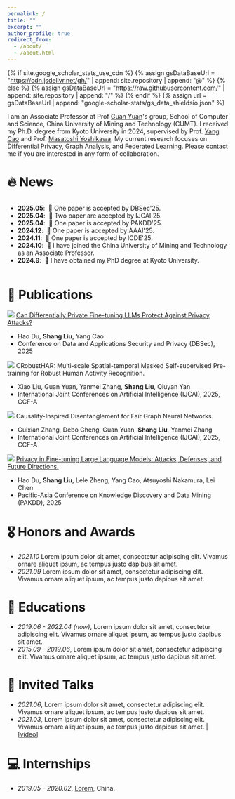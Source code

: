 ```yaml
---
permalink: /
title: ""
excerpt: ""
author_profile: true
redirect_from: 
  - /about/
  - /about.html
---
```


{% if site.google_scholar_stats_use_cdn %}
{% assign gsDataBaseUrl = "https://cdn.jsdelivr.net/gh/" | append: site.repository | append: "@" %}
{% else %}
{% assign gsDataBaseUrl = "https://raw.githubusercontent.com/" | append: site.repository | append: "/" %}
{% endif %}
{% assign url = gsDataBaseUrl | append: "google-scholar-stats/gs_data_shieldsio.json" %}

<span class='anchor' id='about-me'></span>

I am an Associate Professor at Prof [Guan Yuan](https://faculty.cumt.edu.cn/yuanguan/zh_CN/index.htm)'s group, School of Computer and Science, China University of Mining and Technology (CUMT). I received my Ph.D. degree from Kyoto University in 2024, supervised by Prof. [Yang Cao](https://yangcao888.github.io/) and Prof. [Masatoshi Yoshikawa](https://scholar.google.co.jp/citations?user=yMFHG7wAAAAJ&hl=ja). My current research focuses on Differential Privacy, Graph Analysis, and Federated Learning. Please contact me if you are interested in any form of collaboration.


# 🔥 News
<style>
  .scrollable {
    max-height: 200px; 
    overflow-y: scroll; 
  }
</style>

<div class="scrollable">
 <ul>
   <li><strong>2025.05</strong>: &nbsp;🎉 One paper is accepted by DBSec'25. </li>
   <li><strong>2025.04</strong>: &nbsp;🎉 Two paper are accepted by IJCAI'25. </li>
   <li><strong>2025.04</strong>: &nbsp;🎉 One paper is accepted by PAKDD'25. </li>
   <li><strong>2024.12</strong>: &nbsp;🎉 One paper is accepted by AAAI'25. </li>
   <li><strong>2024.11</strong>: &nbsp;🎉 One paper is accepted by ICDE'25. </li>
   <li><strong>2024.10</strong>: &nbsp;🎉 I have joined the China University of Mining and Technology as an Associate Professor. </li>
   <li><strong>2024.9</strong>: &nbsp;🎉 I have obtained my PhD degree at Kyoto University. </li>
</ul>
</div>

# 📝 Publications 

<img src='https://img.shields.io/badge/DBSec%2025-4C81ED'/> [Can Differentially Private Fine-tuning LLMs Protect Against Privacy Attacks?](https://www.arxiv.org/abs/2504.21036)
- Hao Du, **Shang Liu**, Yang Cao
- Conference on Data and Applications Security and Privacy (DBSec), 2025
 
<img src='https://img.shields.io/badge/IJCAI%2025-4C81ED'/> CRobustHAR: Multi-scale Spatial-temporal Masked Self-supervised Pre-training for Robust Human Activity Recognition.
- Xiao Liu, Guan Yuan, Yanmei Zhang, **Shang Liu**, Qiuyan Yan
- International Joint Conferences on Artificial Intelligence (IJCAI), 2025, CCF-A

<img src='https://img.shields.io/badge/IJCAI%2025-4C81ED'/> Causality-Inspired Disentanglement for Fair Graph Neural Networks.
- Guixian Zhang,  Debo Cheng, Guan Yuan, **Shang Liu**, Yanmei Zhang
- International Joint Conferences on Artificial Intelligence (IJCAI), 2025, CCF-A

<img src='https://img.shields.io/badge/PAKDD%2025-4C81ED'/> [Privacy in Fine-tuning Large Language Models: Attacks, Defenses, and Future Directions.](https://www.arxiv.org/abs/2412.16504)
- Hao Du, **Shang Liu**, Lele Zheng, Yang Cao, Atsuyoshi Nakamura, Lei Chen
- Pacific-Asia Conference on Knowledge Discovery and Data Mining (PAKDD), 2025



# 🎖 Honors and Awards
- *2021.10* Lorem ipsum dolor sit amet, consectetur adipiscing elit. Vivamus ornare aliquet ipsum, ac tempus justo dapibus sit amet. 
- *2021.09* Lorem ipsum dolor sit amet, consectetur adipiscing elit. Vivamus ornare aliquet ipsum, ac tempus justo dapibus sit amet. 

# 📖 Educations
- *2019.06 - 2022.04 (now)*, Lorem ipsum dolor sit amet, consectetur adipiscing elit. Vivamus ornare aliquet ipsum, ac tempus justo dapibus sit amet. 
- *2015.09 - 2019.06*, Lorem ipsum dolor sit amet, consectetur adipiscing elit. Vivamus ornare aliquet ipsum, ac tempus justo dapibus sit amet. 

# 💬 Invited Talks
- *2021.06*, Lorem ipsum dolor sit amet, consectetur adipiscing elit. Vivamus ornare aliquet ipsum, ac tempus justo dapibus sit amet. 
- *2021.03*, Lorem ipsum dolor sit amet, consectetur adipiscing elit. Vivamus ornare aliquet ipsum, ac tempus justo dapibus sit amet.  \| [\[video\]](https://github.com/)

# 💻 Internships
- *2019.05 - 2020.02*, [Lorem](https://github.com/), China.
